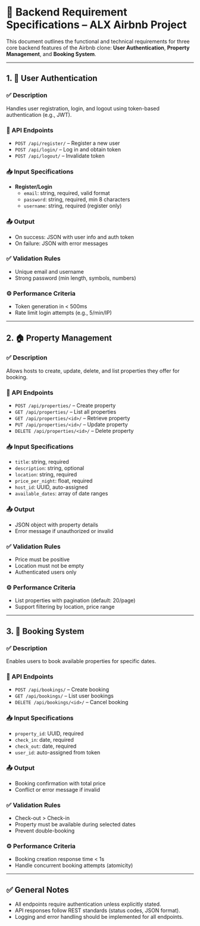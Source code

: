 # 📘 Backend Requirement Specifications – ALX Airbnb Project

This document outlines the functional and technical requirements for three core backend features of the Airbnb clone: **User Authentication**, **Property Management**, and **Booking System**.

---

## 1. 🔐 User Authentication

### ✅ Description
Handles user registration, login, and logout using token-based authentication (e.g., JWT).

### 🔗 API Endpoints
- `POST /api/register/` – Register a new user
- `POST /api/login/` – Log in and obtain token
- `POST /api/logout/` – Invalidate token

### 📥 Input Specifications
- **Register/Login**
  - `email`: string, required, valid format
  - `password`: string, required, min 8 characters
  - `username`: string, required (register only)

### 📤 Output
- On success: JSON with user info and auth token
- On failure: JSON with error messages

### ✅ Validation Rules
- Unique email and username
- Strong password (min length, symbols, numbers)

### ⚙️ Performance Criteria
- Token generation in < 500ms
- Rate limit login attempts (e.g., 5/min/IP)

---

## 2. 🏠 Property Management

### ✅ Description
Allows hosts to create, update, delete, and list properties they offer for booking.

### 🔗 API Endpoints
- `POST /api/properties/` – Create property
- `GET /api/properties/` – List all properties
- `GET /api/properties/<id>/` – Retrieve property
- `PUT /api/properties/<id>/` – Update property
- `DELETE /api/properties/<id>/` – Delete property

### 📥 Input Specifications
- `title`: string, required
- `description`: string, optional
- `location`: string, required
- `price_per_night`: float, required
- `host_id`: UUID, auto-assigned
- `available_dates`: array of date ranges

### 📤 Output
- JSON object with property details
- Error message if unauthorized or invalid

### ✅ Validation Rules
- Price must be positive
- Location must not be empty
- Authenticated users only

### ⚙️ Performance Criteria
- List properties with pagination (default: 20/page)
- Support filtering by location, price range

---

## 3. 📆 Booking System

### ✅ Description
Enables users to book available properties for specific dates.

### 🔗 API Endpoints
- `POST /api/bookings/` – Create booking
- `GET /api/bookings/` – List user bookings
- `DELETE /api/bookings/<id>/` – Cancel booking

### 📥 Input Specifications
- `property_id`: UUID, required
- `check_in`: date, required
- `check_out`: date, required
- `user_id`: auto-assigned from token

### 📤 Output
- Booking confirmation with total price
- Conflict or error message if invalid

### ✅ Validation Rules
- Check-out > Check-in
- Property must be available during selected dates
- Prevent double-booking

### ⚙️ Performance Criteria
- Booking creation response time < 1s
- Handle concurrent booking attempts (atomicity)

---

## ✅ General Notes
- All endpoints require authentication unless explicitly stated.
- API responses follow REST standards (status codes, JSON format).
- Logging and error handling should be implemented for all endpoints.

